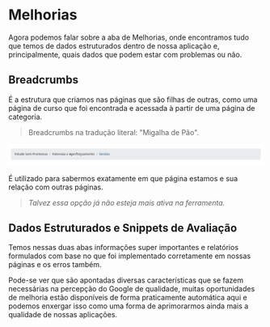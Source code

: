 # Melhorias

Agora podemos falar sobre a aba de Melhorias, onde encontramos tudo que temos de dados estruturados dentro de nossa aplicação e, principalmente, quais dados que podem estar com problemas ou não.

## Breadcrumbs

É a estrutura que criamos nas páginas que são filhas de outras, como uma página de curso que foi encontrada e acessada à partir de uma página de categoria.

> Breadcrumbs na tradução literal: "Migalha de Pão".

![Exemplo de Breadcrumb do site Estude Sem Fronteiras](./img/exemplo-de-breadcrumb.png)

É utilizado para sabermos exatamente em que página estamos e sua relação com outras páginas.

> _Talvez essa opção já não esteja mais ativa na ferramenta._

## Dados Estruturados e Snippets de Avaliação

Temos nessas duas abas informações super importantes e relatórios formulados com base no que foi implementado corretamente em nossas páginas e os erros também.

Pode-se ver que são apontadas diversas características que se fazem necessárias na percepção do Google de qualidade, muitas oportunidades de melhoria estão disponíveis de forma praticamente automática aqui e podemos enxergar isso como uma forma de aprimorarmos ainda mais a qualidade de nossas aplicações.
